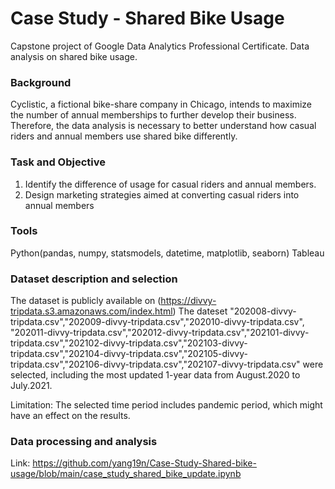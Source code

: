 # Case Study - Shared Bike Usage
Capstone project of Google Data Analytics Professional Certificate. Data analysis on shared bike usage.
### Background
Cyclistic, a fictional bike-share company in Chicago, intends to maximize the number of annual  memberships to further develop their business. Therefore, the data analysis is necessary to better understand how casual riders and annual members use shared bike differently.
### Task and Objective
1. Identify the difference of usage for casual riders and annual members.
2. Design marketing strategies aimed at converting casual riders into annual members
### Tools
Python(pandas, numpy, statsmodels, datetime, matplotlib, seaborn)
Tableau
### Dataset description and selection
The dataset is publicly available on (https://divvy-tripdata.s3.amazonaws.com/index.html)
The dateset "202008-divvy-tripdata.csv","202009-divvy-tripdata.csv","202010-divvy-tripdata.csv", "202011-divvy-tripdata.csv","202012-divvy-tripdata.csv","202101-divvy-tripdata.csv","202102-divvy-tripdata.csv","202103-divvy-tripdata.csv","202104-divvy-tripdata.csv","202105-divvy-tripdata.csv","202106-divvy-tripdata.csv","202107-divvy-tripdata.csv" were selected, including the most updated 1-year data from August.2020 to July.2021.

Limitation:
The selected time period includes pandemic period, which might have an effect on the results.

### Data processing and analysis
Link: https://github.com/yang19n/Case-Study-Shared-bike-usage/blob/main/case_study_shared_bike_update.ipynb
